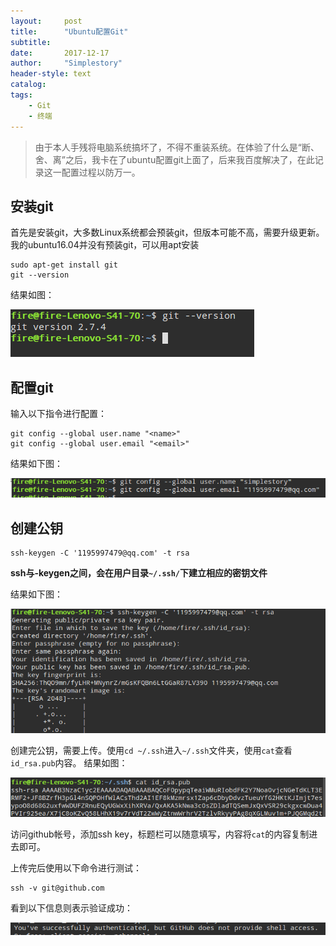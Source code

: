 ```yaml
---
layout:     post
title:      "Ubuntu配置Git"
subtitle:   
date:       2017-12-17
author:     "Simplestory"
header-style: text
catalog:
tags:
    - Git
    - 终端
---
```


> 由于本人手残将电脑系统搞坏了，不得不重装系统。在体验了什么是“断、舍、离”之后，我卡在了ubuntu配置git上面了，后来我百度解决了，在此记录这一配置过程以防万一。

## 安装git

首先是安装git，大多数Linux系统都会预装git，但版本可能不高，需要升级更新。我的ubuntu16.04并没有预装git，可以用apt安装

```shell
sudo apt-get install git
git --version
```

结果如图：

![install git](/img/in_posts/20171217/install.png)

## 配置git

输入以下指令进行配置：

```shell
git config --global user.name "<name>"
git config --global user.email "<email>"
```

结果如下图：

![config git](/img/in_posts/20171217/config.png)

## 创建公钥

```shell
ssh-keygen -C '1195997479@qq.com' -t rsa
```

**ssh与-keygen之间，会在用户目录`~/.ssh/`下建立相应的密钥文件**

结果如下图：

![ssh git](/img/in_posts/20171217/keygen.png)

创建完公钥，需要上传。使用`cd ~/.ssh`进入`~/.ssh`文件夹，使用`cat`查看`id_rsa.pub`内容。
结果如图：

![ssh id](/img/in_posts/20171217/id_rsa.png)

访问github帐号，添加ssh key，标题栏可以随意填写，内容将`cat`的内容复制进去即可。

上传完后使用以下命令进行测试：

```shell
ssh -v git@github.com
```
看到以下信息则表示验证成功：

![git](/img/in_posts/20171217/success.png)